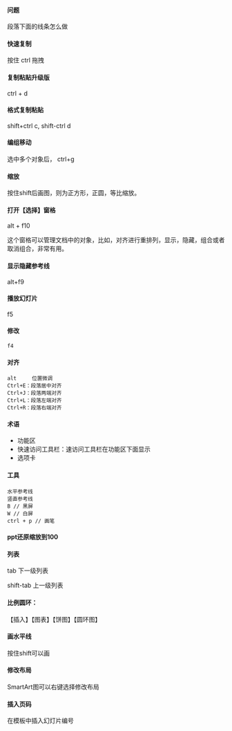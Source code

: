 #### 问题

段落下面的线条怎么做

#### 快速复制

按住 ctrl 拖拽

#### 复制粘贴升级版

ctrl + d

#### 格式复制粘贴

shift+ctrl c, shift-ctrl d

#### 编组移动

选中多个对象后， ctrl+g

#### 缩放

按住shift后画图，则为正方形，正圆，等比缩放。

#### 打开【选择】窗格

alt + f10 

这个窗格可以管理文档中的对象，比如，对齐进行重排列，显示，隐藏，组合或者取消组合，非常有用。

#### 显示隐藏参考线

alt+f9

#### 播放幻灯片

f5

#### 修改
```
f4 
```

#### 对齐
```
alt     位置微调
Ctrl+E：段落居中对齐
Ctrl+J：段落两端对齐
Ctrl+L：段落左端对齐
Ctrl+R：段落右端对齐
```

#### 术语

* 功能区
* 快速访问工具栏：速访问工具栏在功能区下面显示
* 选项卡

#### 工具
```
水平参考线
竖直参考线
B // 黑屏
W // 白屏
ctrl + p // 画笔
```
#### ppt还原缩放到100 

#### 列表 

tab	下一级列表

shift-tab	上一级列表

#### 比例圆环：
  
【插入】【图表】【饼图】【圆环图】

#### 画水平线
  
 按住shift可以画

#### 修改布局
  
SmartArt图可以右键选择修改布局

#### 插入页码
  
在模板中插入幻灯片编号
